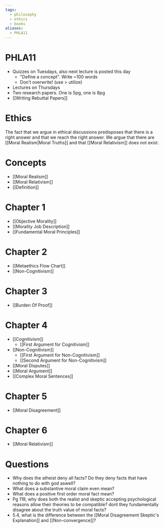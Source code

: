 ```yaml
---
tags:
  - philosophy
  - ethics
  - books
aliases:
  - PHLA11
---
```

# PHLA11
- Quizzes on Tuesdays, also next lecture is posted this day
	- "Define a concept". Write ~100 words
	- Don't overwrite! (use > utilize)
- Lectures on Thursdays
- Two research papers. One is 5pg, one is 8pg
- [[Writing Rebuttal Papers]]
# Ethics
The fact that we argue in ethical discussions predisposes that there is a right answer and that we reach the right answer. 
We argue that there are [[Moral Realism|Moral Truths]] and that [[Moral Relativism]] does not exist.
# Concepts
- [[Moral Realism]]
- [[Moral Relativism]]
- [[Definition]]
# Chapter 1
- [[Objective Morality]]
- [[Morality Job Description]]
- [[Fundamental Moral Principles]]
# Chapter 2
- [[Metaethics Flow Chart]]
- [[Non-Cognitivism]]
# Chapter 3
- [[Burden Of Proof]]
# Chapter 4
- [[Cognitivism]]
	- [[First Argument for Cognitivism]]
- [[Non-Cognitivism]]
	- [[First Argument for Non-Cognitivism]]
	- [[Second Argument for Non-Cognitivism]]
- [[Moral Disputes]]
- [[Moral Argument]]
- [[Complex Moral Sentences]]
# Chapter 5
- [[Moral Disagreement]]
# Chapter 6
- [[Moral Relativism]]
# Questions
- Why does the atheist deny all facts? Do they deny facts that have nothing to do with god aswell?
- What does a substantive moral claim even mean?
- What does a positive first order moral fact mean?
- Pg 119, why does both the realist and skeptic accepting psychological reasons allow their theories to be compatible? dont they fundamentally disagree about the truth value of moral facts?
- 5.4, what is the difference between the [[Moral Disagreement Skeptic's Explanation]] and [[Non-convergence]]?